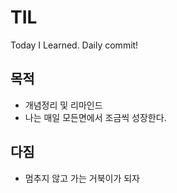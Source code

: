 
# TIL
Today I Learned. Daily commit!



## 목적
- 개념정리 및 리마인드
- 나는 매일 모든면에서 조금씩 성장한다.



## 다짐
- 멈추지 않고 가는 거북이가 되자
